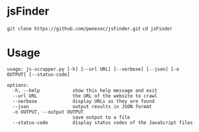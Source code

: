 # jsFinder
``` git clone https://github.com/pwnesec/jsFinder.git ```
``` cd jsFinder ```

# Usage
```
usage: js-scrapper.py [-h] [--url URL] [--verbose] [--json] [-o OUTPUT] [--status-code]

options:
  -h, --help            show this help message and exit
  --url URL             the URL of the website to crawl
  --verbose             display URLs as they are found
  --json                output results in JSON format
  -o OUTPUT, --output OUTPUT
                        save output to a file
  --status-code         display status codes of the JavaScript files
```
